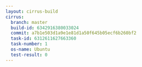```yaml
---
layout: cirrus-build
cirrus:
  branch: master
  build-id: 6342916380033024
  commit: a7b1e503d1a9e1e81d1a50f645b05ecf6b260bf2
  task-id: 6312611627663360
  task-number: 1
  os-name: Ubuntu
  test-result: 0
---
```

